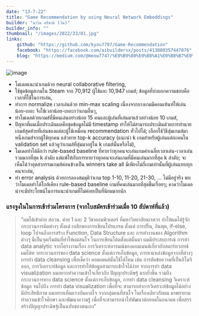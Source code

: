 ```yaml
---
date: "13-7-22"
title: "Game Recommendation by using Neural Network Embeddings"
builder: "มาวิน ศรีชาติ (วิน)"
builder_info: ""
thumbnail: "/images/2022/33/01.jpg"
links:
    github: "https://github.com/kyou7797/Game-Recommendation"
    facebook: "https://facebook.com/aibuildersx/posts/413880357447076"
    blog: "https://medium.com/@meow7747/%E0%B9%80%E0%B8%A1%E0%B8%B7%E0%B9%88%E0%B8%AD%E0%B9%80%E0%B8%81%E0%B8%A1%E0%B8%A1%E0%B8%B5%E0%B8%A1%E0%B8%B2%E0%B8%81%E0%B8%A1%E0%B8%B2%E0%B8%A2-%E0%B9%81%E0%B8%95%E0%B9%88%E0%B9%80%E0%B8%A3%E0%B8%B2%E0%B9%84%E0%B8%A1%E0%B9%88%E0%B8%A1%E0%B8%B5%E0%B9%80%E0%B8%A7%E0%B8%A5%E0%B8%B2%E0%B9%80%E0%B8%A5%E0%B9%88%E0%B8%99%E0%B9%80%E0%B8%81%E0%B8%A1-t-t-game-recommendation-a1598c50553f"
---
```


![image](/images/2022/33/01.jpg)

- โมเดลแนะนำเกมด้วย neural collaborative filtering,
- ใช้ชุดข้อมูลเกมใน Steam จาก 70,912 ผู้ใช้และ 10,947 เกมส์; ข้อมูลที่บ่งบอกความชอบคือเวลาที่ใช้ในการเล่น,
- ทำการ normalize เวลาเล่นด้วย min-max scaling เนื่องจากบางเกมมีคอนเท้นท์ให้เล่นน้อย-เยอะ จึงใช้เวลาน้อย-เยอะกว่าเกมอื่นๆ,
- ทำโมเดลด้วยเกมส์ที่มีคนเล่นอย่างน้อย 15 คนและผู้เล่นที่เล่นมาแล้วอย่างน้อย 10 เกมส์,
- ปัญหาที่ผมเมื่อประเมินผลคือชุดข้อมูลไม่มี timestamp ทำให้ไม่สามารถประเมินด้วยการทำนายเกมส์สุดท้ายที่เล่นของแต่ละผู้ใช้เหมือน recommendation ทั่วไปได้; เลือกใช้วิธีสุ่มเกมส์มาหนึ่งเกมส์จากผู้ใช้ทุกคน แล้วทาย top-k accuracy (แนะนำ k เกมสำหรับผู้เล่นแต่ละคนใน validation set แล้วดูว่าเกมส์ที่สุ่มมาอยู่ใน k เกมส์นั้นหรือไม่),
- โมเดลทำได้ดีกว่า rule-based baseline ที่ทายว่าทุกคนจะเล่นเกมค่าเฉลี่ยเวลาเล่น-เวลาเล่นรวมมากที่สุด k ลำดับ แต่แพ้ให้กับการทายว่าทุกคนจะเล่นเกมที่มีคนเล่นมากที่สุด k ลำดับ; จะเห็นได้ว่าอุตสากรรมเกมส์ค่อนข้างเป็น winners take all มีเพียงไม่กี่เกมเท่านั้นที่ผู้เล่นแทบทุกคนจะเล่น,
- ทำ error analysis ด้วยการลองสมมุติว่าเกม top 1-10, 11-20, 21-30, ... ไม่มีอยู่จริง พบว่าโมเดลทำได้ใกล้เคียง rule-based baseline เกมที่คนเล่นมากที่สุดขึ้นเรื่อยๆ; คาดว่าโมเดลน่าจะมีประโยชน์ในการแนะนำเกมที่ไม่ค่อยเป็นที่นิยมมากนัก

### แรงจูงในในการเข้าร่วมโครงการ (จากใบสมัครเข้าร่วมเมื่อ 10 สัปดาห์ที่แล้ว)

> "ผมได้เข้าค่าย สอวน. ค่าย 1 และ 2 วิชาคอมพิวเตอร์ ที่มหาวิทยาลัยนเรศวร ทำให้ผมได้รู้จักกระบวนการคิดต่างๆ ตั้งแต่ เบสิกของการเขียนโปรแกรม ตั้งแต่ การปริ้น, อินพุต, if-else, loop ไปจนถึงการสร้าง Function, Data Structure และ การทำงานของ Algorithm ต่างๆ นี่เป็นจุดเริ่มต้นที่ทำให้ผมสนใจ ในการเขียนโค้ดตั้งแต่นั้นมา  ผมมีประสบการณ์ การทำ data analytic จากโครงงานเรื่อง การวิเคราะห์อารมณ์ของคอมเมนต์เกี่ยวกับสมาร์ทวอทช์ผมได้ท ากระบวนการของ data science ตั้งแต่การเก็บข้อมูล, การหาแหล่งข้อมูลจากที่ต่างๆ การทำ data cleansing เพื่อเช็คว่า คอมเมนต์นั้นใช้ได้ไหม เช่น การตัดข้อความที่เป็นอิโมจิออก, การวิเคราะห์ข้อมูล และการทำให้ข้อมูลสามารถเข้าใจได้ง่าย จากการทำ data visualization  ผมอยากทำความเข้าใจเกี่ยวกับ ปัญญาประดิษฐ์ มากยิ่งขึ้น รวมถึงกระบวนการทาง data science ตั้งแต่การเก็บข้อมูล, การทำ data cleansing วิเคราะห์ข้อมูล จนไปถึง การทำ data visualization เพื่อที่จะ สามารถทำการวิเคราะห์ข้อมูลได้อย่างมีประสิทธิภาพ ผมอยากเห็นแรงบันดาลใจ จากกลุ่มคนที่สนใจ ในเรื่องเดียวกับผม มาพยายามทำความเข้าใจศึกษา และพัฒนาความรู้ เพื่อที่จะสามารถนำไปพัฒนาต่อยอดในอนาคต เพื่อสรรสร้างปัญญาประดิษฐ์เป็นฉบับของตนเอง"